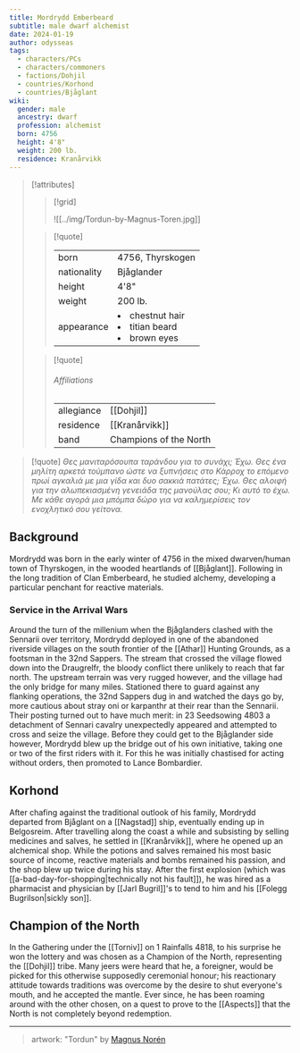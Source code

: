 ```yaml
---
title: Mordrydd Emberbeard
subtitle: male dwarf alchemist
date: 2024-01-19
author: odysseas
tags:
  - characters/PCs
  - characters/commoners
  - factions/Dohjil
  - countries/Korhond
  - countries/Bjåglant
wiki:
  gender: male
  ancestry: dwarf
  profession: alchemist
  born: 4756
  height: 4'8"
  weight: 200 lb.
  residence: Kranårvikk
---
```

> [!attributes] 
> > [!grid]
> >
> > ![[../img/Tordun-by-Magnus-Toren.jpg]]
> 
> > [!quote]
> >
> > | | |
> > | --- | --- |
> > | born | 4756, Thyrskogen |
> > | nationality | Bjåglander |
> > | height | 4'8" |
> > | weight | 200 lb. |
> > | appearance | <li>chestnut hair</li><li>titian beard</li><li>brown eyes</li> |
>
> > [!quote]
> > 
> > ###### Affiliations
> > | | |
> > | --- | --- |
> > | allegiance | [[Dohjil]] |
> > | residence | [[Kranårvikk]] |
> > | band | Champions of the North |

> [!quote] 
> _Θες μανιταρόσουπα ταράνδου για το συνάχι; Έχω._
> _Θες ένα μηλίτη αρκετά τούμπανο ώστε να ξυπνήσεις στο Κάρροχ το επόμενο πρωί αγκαλιά με μια γίδα και δυο σακκιά πατάτες; Έχω._
> _Θες αλοιφή για την αλωπεκιασμένη γενειάδα της μανούλας σου; Κι αυτό το έχω._
> _Με κάθε αγορά μια μπόμπα δώρο για να καλημερίσεις τον ενοχλητικό σου γείτονα._

## Background

Mordrydd was born in the early winter of 4756 in the mixed dwarven/human town of Thyrskogen, in the wooded heartlands of [[Bjåglant]].
Following in the long tradition of Clan Emberbeard, he studied alchemy, developing a particular penchant for reactive materials.

### Service in the Arrival Wars

Around the turn of the millenium when the Bjåglanders clashed with the Sennarii over territory, Mordrydd deployed in one of the abandoned riverside villages on the south frontier of the [[Athar]] Hunting Grounds, as a footsman in the 32nd Sappers.
The stream that crossed the village flowed down into the Draugrelfr, the bloody conflict there unlikely to reach that far north. The upstream terrain was very rugged however, and the village had the only bridge for many miles. Stationed there to guard against any flanking operations, the 32nd Sappers dug in and watched the days go by, more cautious about stray oni or karpanthr at their rear than the Sennarii.
Their posting turned out to have much merit: in 23 Seedsowing 4803 a detachment of Sennari cavalry unexpectedly appeared and attempted to cross and seize the village.
Before they could get to the Bjåglander side however, Mordrydd blew up the bridge out of his own initiative, taking one or two of the first riders with it. For this he was initially chastised for acting without orders, then promoted to Lance Bombardier.

## Korhond

After chafing against the traditional outlook of his family, Mordrydd departed from Bjåglant on a [[Nagstad]] ship, eventually ending up in Belgosreim.
After travelling along the coast a while and subsisting by selling medicines and salves, he settled in [[Kranårvikk]], where he opened up an alchemical shop. While the potions and salves remained his most basic source of income, reactive materials and bombs remained his passion, and the shop blew up twice during his stay.
After the first explosion (which was [[a-bad-day-for-shopping|technically not his fault]]), he was hired as a pharmacist and physician by [[Jarl Bugril]]'s to tend to him and his [[Folegg Bugrilson|sickly son]].

## Champion of the North

In the Gathering under the [[Torniv]] on 1 Rainfalls 4818, to his surprise he won the lottery and was chosen as a Champion of the North, representing the [[Dohjil]] tribe.
Many jeers were heard that he, a foreigner, would be picked for this otherwise supposedly ceremonial honour; his reactionary attitude towards traditions was overcome by the desire to shut everyone's mouth, and he accepted the mantle.
Ever since, he has been roaming around with the other chosen, on a quest to prove to the [[Aspects]] that the North is not completely beyond redemption. 

---

> artwork: "Tordun" by [Magnus Norén](https://www.artstation.com/magnoren)